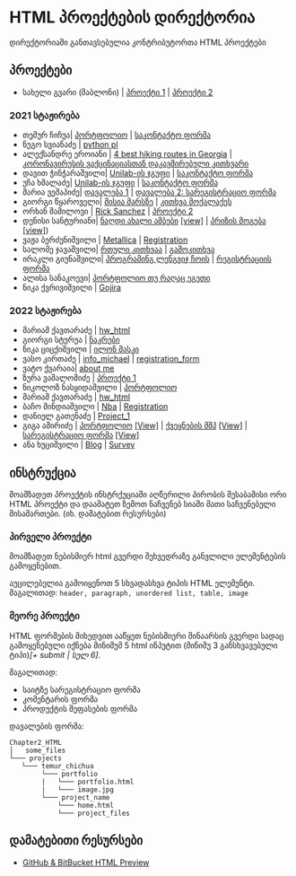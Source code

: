 # HTML პროექტების დირექტორია

დირექტორიაში განთავსებულია კონტრიბუტორთა HTML პროექტები

## პროექტები

- სახელი გვარი (შაბლონი) | [პროექტი 1](/Chapter2_HTML/Projects/საჩვენებელი_მისამართი) | [პროექტი 2](/საჩვენებელი_მისამართი)

### 2021 სტაჟირება
- თემურ ჩიჩუა| [პორტფოლიო](https://htmlpreview.github.io/?https://github.com/UnilabEdu/UnilabPythonInternship/blob/master/Chapter2_HTML/Projects/temur_chichua/portfolio/main.html) | [საკონტაქტო ფორმა](/Chapter2_HTML/Projects/temur_chichua/contact_form)
- ნუგო სვიანაძე | [python pl](/Chapter2_HTML/Projects/nugo_svianadze/portfolio)
- ალექსანდრე ეროიანი | [4 best hiking routes in Georgia](/Chapter2_HTML/Projects/Alexander_Eroyan/Georgian_Hiking_Routes) |
  [კორონავირუსის ვაქცინაციასთან დაკავშირებული კითხვარი](/Chapter2_HTML/Projects/Alexander_Eroyan/Covid_Vaccination_Survey)
- დავით ჭინჭარაშვილი| [Unilab-ის ჯგუფი](/Chapter2_HTML/Projects/david_chincharashvili/group) | [საკონტაქტო ფორმა](/Chapter2_HTML/Projects/david_chincharashvili/forms)
- უჩა ხმალაძე| [Unilab-ის ჯგუფი](/Chapter2_HTML/Projects/ucha_Khmaladze/hotel_search) | [საკონტაქტო ფორმა](/Chapter2_HTML/Projects/ucha_khmaladze/guest_feedback_form)
- მარია ვეშაპიძე| [დავალება 1](/Chapter2_HTML/Projects/maria_veshapidze/homework_1) | [დავალება 2: სარეგისტრაციო ფორმა](/Chapter2_HTML/Projects/maria_veshapidze/homework_2)
- გიორგი წყაროველი| [მისია მარსზე](/Chapter2_HTML/Projects/giorgi_tskaroveli/mars_crew) | [კითხვა მოქალაქეს](/Chapter2_HTML/Projects/giorgi_tskaroveli/georgian_questions)
- ორხან შამილოვი | [Rick Sanchez](/Chapter2_HTML/Projects/საჩვენებელი_მისამართი) | [პროექტი 2](/საჩვენებელი_მისამართი)
- დენისი სანტურიანი| [ნაღდი ახალი ამბები](/Chapter2_HTML/Projects/denis_santuryan/objective_news) [[view]](https://htmlpreview.github.io/?https://github.com/Denissant/UnilabPythonInternship/blob/html/denis_santuryan/Chapter2_HTML/Projects/denis_santuryan/objective_news/objective_news.html)  | [პრიზის მოგება](/Chapter2_HTML/Projects/denis_santuryan/scam) [[view]](https://htmlpreview.github.io/?https://github.com/Denissant/UnilabPythonInternship/blob/html/denis_santuryan/Chapter2_HTML/Projects/denis_santuryan/scam/definitely_not_scam.html))
- ვაჟა ბერძენიშვილი | [Metallica](/Chapter2_HTML/Projects/vazha_berdzenishvili/Registration) | [Registration](/Chapter2_HTML/Projects/vazha_berdzenishvili/Registration)
- სალომე ჯავაშვილი| [რთული კითხვაა](/Chapter2_HTML/Projects/salome_javashvili/ბენდის_საიტი) | [გამოკითხვა](/Chapter2_HTML/Projects/salome_javashvili/გამოკითხვა)
- ირაკლი გიუნაშვილი| [პროგრამინგ ლენგვიჯ ჩოის](https://github.com/IrakliG/UnilabPythonInternship/blob/master/first_html_for_unilab.html) | [რეგისტრაციის ფორმა](https://github.com/IrakliG/UnilabPythonInternship/blob/master/registration%20form.html)
- ალისა სანაკოევი| [პორტფოლიო თუ რაღაც ეგეთი](https://htmlpreview.github.io/?https://github.com/alisa-sanakoeva/UnilabPythonInternship/blob/master/Chapter2_HTML/Projects/alisa_sanakoeva/portfolio/alisa.html)
- ნიკა ქვრივიშვილი | [Gojira](https://htmlpreview.github.io/?https://github.com/UnilabEdu/UnilabPythonInternship/blob/master/Chapter2_HTML/Projects/Nika_Kvrivishvili/Gojira.html)

### 2022 სტაჟირება
- მარიამ ქავთარაძე | [hw_html](https://htmlpreview.github.io/?https://github.com/MxKavt/UnilabPythonInternship/blob/html/mariam_kavtaradze/Chapter2_HTML/Projects/mariam_kavtaradze/hw_html/hw_htmlonly.html)
- გიორგი სტურუა | [ნაკრები](/Chapter2_HTML/Projects/giorgi_sturua)
- ნიკა ციცქიშვილი | [ილონ მასკი](/Chapter2_HTML/Projects/nika_tsitskishvili/index.html)
- ვასო კირთაძე | [info_michael](https://htmlpreview.github.io/?https://github.com/VasoKirtadze/UnilabPythonInternship/blob/master/Chapter2_HTML/Projects/Vaso_Kirtadze/Michael/Michael.html) | [registration_form](https://htmlpreview.github.io/?https://github.com/VasoKirtadze/UnilabPythonInternship/blob/master/Chapter2_HTML/Projects/Vaso_Kirtadze/registration_form/register.html)
- ვატო ქვარაია| [about me](/Chapter2_HTML/Projects/vato_qvaraia/project_1)
- ზურა ვაშალომიძე | [პროექტი 1](/Chapter2_HTML/Projects/zura_vashalomidze/first_project)
- ნიკოლოზ ნასყიდაშვილი | [პორტფოლიო](/Chapter2_HTML/Projects/Nika_Naskidashvili/)
- მარიამ ქავთარაძე | [hw_html](https://htmlpreview.github.io/?https://github.com/MxKavt/UnilabPythonInternship/blob/html/mariam_kavtaradze/Chapter2_HTML/Projects/mariam_kavtaradze/hw_html/hw_htmlonly.html)
- ბაჩო მინდიაშვილი | [Nba](/Chapter2_HTML/Projects/bacho_mindiashvili/nba_team) | [Registration](/Chapter2_HTML/Projects/bacho_mindiashvili/registration_form)
- დანიელ გათენაძე | [Project_1](/Chapter2_HTML/Projects/daniel_gatenadze/Project_n1/main.html)
- გიგა ამირიძე | [პორტფოლიო](/Chapter2_HTML/Projects/giga_amiridze/portfolio) [[View]](https://htmlpreview.github.io/?https://github.com/gigaamiridze/UnilabPythonInternship/blob/master/Chapter2_HTML/Projects/giga_amiridze/portfolio/portfolio.html) | [ქვეყნების მშპ](/Chapter2_HTML/Projects/giga_amiridze/countries_GDP) [[View]](https://htmlpreview.github.io/?https://github.com/gigaamiridze/UnilabPythonInternship/blob/master/Chapter2_HTML/Projects/giga_amiridze/countries_GDP/index.html) | [სარეგისტრაციო ფორმა](/Chapter2_HTML/Projects/giga_amiridze/register_form) [[View]](https://htmlpreview.github.io/?https://github.com/gigaamiridze/UnilabPythonInternship/blob/master/Chapter2_HTML/Projects/giga_amiridze/register_form/register.html)
- ანა ხუციშვილი | [Blog](/Chapter2_HTML/Projects/ana_khutsishvili/blog) | [Survey](/Chapter2_HTML/Projects/ana_khutsishvili/survey)

## ინსტრუქცია
მოამზადეთ პროექტის ინსტრქუციაში აღწერილი პირობის შესაბამისი ორი HTML პროექტი და დაამატეთ ზემოთ ნაჩვენებ სიაში მათი საჩვენებელი მისამართები. (იხ. დამატებით რესურსები)


### პირველი პროექტი
მოამზადეთ ნებისმიერ html გვერდი შეხვედრაზე განვლილი ელემენტების გამოყენებით. 

აუცილებელია გამოიყენოთ 5 სხვადასხვა ტიპის HTML ელემენტი.
მაგალითად: ```header, paragraph, unordered list, table, image```

### მეორე პროექტი

HTML ფორმების მიხედვით ააწყეთ ნებისმიერი შინაარსის გვერდი სადაც გამოყენებული იქნება
მინიმუმ 5 html ინპუტით (მინიმუ 3 განსხვავებული ტიპი)_[+ submit | სულ 6]_.

მაგალითად:
- საიტზე სარეგისტრაციო ფორმა
- კომენტარის ფორმა
- პროდუქტის შეფასების ფორმა

დავალების ფორმა:
```
Chapter2_HTML
│   some_files
└─── projects
   └─── temur_chichua
        └─── portfolio
        |   └─── portfolio.html
        |   └─── image.jpg
        └─── project_name
            └─── home.html
            └─── project_files    
```

## დამატებითი რესურსები
- [GitHub & BitBucket HTML Preview](https://htmlpreview.github.io/)
